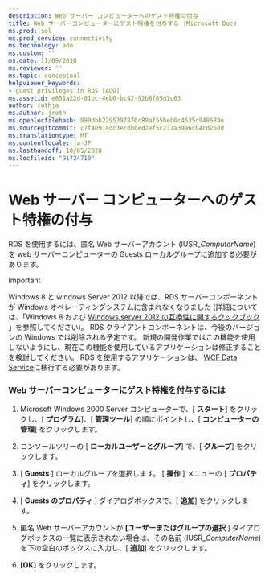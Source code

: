```yaml
---
description: Web サーバー コンピューターへのゲスト特権の付与
title: Web サーバーコンピューターにゲスト特権を付与する |Microsoft Docs
ms.prod: sql
ms.prod_service: connectivity
ms.technology: ado
ms.custom: ''
ms.date: 11/09/2018
ms.reviewer: ''
ms.topic: conceptual
helpviewer_keywords:
- guest privileges in RDS [ADO]
ms.assetid: e851a22d-01bc-4eb0-bc42-92b8f65d1c63
author: rothja
ms.author: jroth
ms.openlocfilehash: 990dbb2295397870c88af55be06c4635c948589e
ms.sourcegitcommit: c7f40918dc3ecdb0ed2ef5c237a3996cb4cd268d
ms.translationtype: MT
ms.contentlocale: ja-JP
ms.lasthandoff: 10/05/2020
ms.locfileid: "91724710"
---
```

# <a name="granting-guest-privileges-to-a-web-server-computer"></a>Web サーバー コンピューターへのゲスト特権の付与
RDS を使用するには、匿名 Web サーバーアカウント (IUSR_*ComputerName*) を web サーバーコンピューターの Guests ローカルグループに追加する必要があります。  
  
> [!IMPORTANT]
>  Windows 8 と windows Server 2012 以降では、RDS サーバーコンポーネントが Windows オペレーティングシステムに含まれなくなりました (詳細については、「Windows 8 および [Windows server 2012 の互換性に関するクックブック](https://www.microsoft.com/download/details.aspx?id=27416) 」を参照してください)。 RDS クライアントコンポーネントは、今後のバージョンの Windows では削除される予定です。 新規の開発作業ではこの機能を使用しないようにし、現在この機能を使用しているアプリケーションは修正することを検討してください。 RDS を使用するアプリケーションは、 [WCF Data Service](/dotnet/framework/wcf/)に移行する必要があります。  
  
### <a name="to-grant-guest-privileges-to-a-web-server-computer"></a>Web サーバーコンピューターにゲスト特権を付与するには  
  
1.  Microsoft Windows 2000 Server コンピューターで、[ **スタート**] をクリックし、[ **プログラム**]、[ **管理ツール**] の順にポイントし、[ **コンピューターの管理**] をクリックします。  
  
2.  コンソールツリーの [ **ローカルユーザーとグループ**] で、[ **グループ**] をクリックします。  
  
3.  [ **Guests** ] ローカルグループを選択します。 [ **操作** ] メニューの [ **プロパティ**] をクリックします。  
  
4.  [ **Guests のプロパティ** ] ダイアログボックスで、[ **追加**] をクリックします。  
  
5.  匿名 Web サーバーアカウントが **[ユーザーまたはグループの選択** ] ダイアログボックスの一覧に表示されない場合は、その名前 (IUSR_*ComputerName*) を下の空白のボックスに入力し、[ **追加**] をクリックします。  
  
6.  **[OK]** をクリックします。